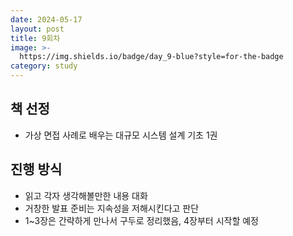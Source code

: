 ```yaml
---
date: 2024-05-17
layout: post
title: 9회차
image: >-
  https://img.shields.io/badge/day_9-blue?style=for-the-badge
category: study 
---
```

## 책 선정
- 가상 면접 사례로 배우는 대규모 시스템 설계 기초 1권

## 진행 방식
- 읽고 각자 생각해볼만한 내용 대화
- 거창한 발표 준비는 지속성을 저해시킨다고 판단
- 1~3장은 간략하게 만나서 구두로 정리했음, 4장부터 시작할 예정
